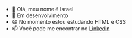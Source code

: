- 🔭 Olá, meu nome é Israel
- 🌱 Em desenvolvimento
- 😄 No momento estou estudando HTML e CSS
- 📫 Você pode me encontrar no [Linkedin](https://www.linkedin.com/in/israel-fran%C3%A7a-158a43270/)
